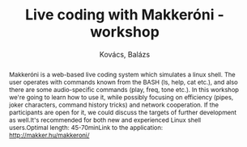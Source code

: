 ---
title: "Live coding with Makkeróni - workshop"
abstract: "Makkeróni is a web-based live coding system which simulates a linux shell. The user operates with commands known from the BASH (ls, help, cat etc.), and also there are some audio-specific commands (play, freq, tone etc.). In this workshop we're going to learn how to use it, while possibly focusing on efficiency (pipes, joker characters, command history tricks) and network cooperation. If the participants are open for it, we could discuss the targets of further development as well.It's recommended for both new and experienced Linux shell users.Optimal length: 45-70minLink to the application: http://makker.hu/makkeroni/"
address: "Trondheim"
booktitle: "Proceedings of the International Web Audio Conference 2019"
editor: "Xambó, Anna and Martín, Sara R. and Roma, Gerard"
month: "December"
publisher: "NTNU"
series: "WAC'19"
pages: ""
ID: "75"
author: "Kovács, Balázs"
webAuthor: "Balázs Kovács"
track: "Workshop"
year: "2019"
tags: year2019
media: "https://youtu.be/XNiSgrSjHIc"
pdflink: "/_data/papers/pdf/2019/2019_75.pdf"
ISSN: "2663-5844"
---